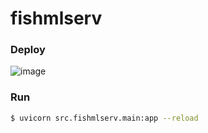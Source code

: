 # fishmlserv

### Deploy
![image](https://github.com/user-attachments/assets/3e4b723e-011e-4255-9071-84895c85d19f)

### Run
```bash
$ uvicorn src.fishmlserv.main:app --reload
```
